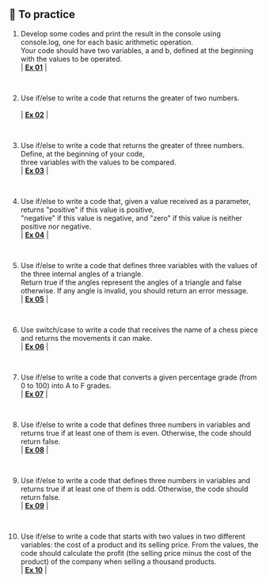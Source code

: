 ## 🚀 To practice
1. Develop some codes and print the result in the console using console.log, one for each basic arithmetic operation. <br>
Your code should have two variables, a and b, defined at the beginning with the values to be operated. <br>
| [ **Ex 01**](ex01.js) | 
<br>

2. Use if/else to write a code that returns the greater of two numbers.<br>  
| [ **Ex 02**](ex02.js) | 
<br>

3. Use if/else to write a code that returns the greater of three numbers. Define, at the beginning of your code, <br>
three variables with the values to be compared.<br>
| [ **Ex 03**](ex03.js) | 
<br>

4. Use if/else to write a code that, given a value received as a parameter, returns "positive" if this value is positive, <br>
"negative" if this value is negative, and "zero" if this value is neither positive nor negative.<br>
| [ **Ex 04**](ex04.js) | 
<br>

5. Use if/else to write a code that defines three variables with the values of the three internal angles of a triangle.<br>
 Return true if the angles represent the angles of a triangle and false otherwise. If any angle is invalid, you should return an error message.<br>
| [ **Ex 05**](ex05.js) | 
<br>

6. Use switch/case to write a code that receives the name of a chess piece and returns the movements it can make.<br>
| [ **Ex 06**](ex06.js) | 
<br>

7. Use if/else to write a code that converts a given percentage grade (from 0 to 100) into A to F grades.<br>
| [ **Ex 07**](ex07.js) | 
<br>

8. Use if/else to write a code that defines three numbers in variables and returns true if at least one of them is even. Otherwise, the code should return false.<br>
| [ **Ex 08**](ex08.js) | 
<br>

9. Use if/else to write a code that defines three numbers in variables and returns true if at least one of them is odd. Otherwise, the code should return false.<br>
| [ **Ex 09**](ex09.js) | 
<br>

10. Use if/else to write a code that starts with two values in two different variables: the cost of a product and its selling price. From the values, the code should calculate the profit (the selling price minus the cost of the product) of the company when selling a thousand products.<br>
| [ **Ex 10**](ex10.js) | 
